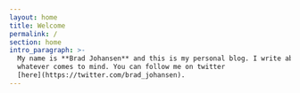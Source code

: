 ```yaml
---
layout: home
title: Welcome
permalink: /
section: home
intro_paragraph: >-
  My name is **Brad Johansen** and this is my personal blog. I write about
  whatever comes to mind. You can follow me on twitter
  [here](https://twitter.com/brad_johansen).
---
```


